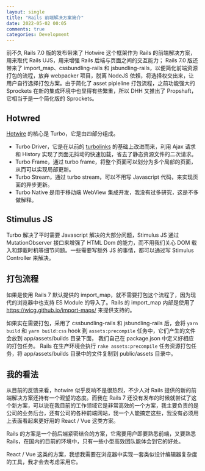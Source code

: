 ```yaml
---
layout: single
title: "Rails 前端解决方案简介"
date: 2022-05-02 00:05
comments: true
categories: Development
---
```


前不久 Rails 7.0 版的发布带来了 Hotwire 这个框架作为 Rails 的前端解决方案，用来取代 Rails UJS，用来增强 Rails 后端与页面之间的交互能力； Rails 7.0 版还带来了 import_map、cssbundling-rails 和 jsbundling-rails，以便简化前端资源打包的流程，放弃 webpacker 项目，脱离 NodeJS 依賴，将选择权交出来，让用户自行选择打包方案。由于简化了 asset pipleline 打包流程，之前功能强大的 Sprockets 在新的集成环境中也显得有些繁重，所以 DHH 又推出了 Propshaft，它相当于是一个简化版的 Sprockets。

## Hotwred

[Hotwire](https://hotwired.dev/) 的核心是 Turbo，它是由四部分组成。

- Turbo Driver，它是在以前的 [turbolinks](https://github.com/turbolinks/turbolinks) 的基础上改进而来，利用 Ajax 请求和 History 实现了页面无抖动的快速加载，省去了静态资源文件的二次请求。
- Turbo Frame，通过 turbo frame，将整个页面可以划分为多个局部的页面，从而可以实现局部更新。
- Turbo Stream，通过 turbo stream，可以不用写 Javascript 代码，来实现页面的异步更新。
- Turbo Native 是用于移动端 WebView 集成开发，我没有过多研究，这是不多做解释。

## Stimulus JS

Turbo 解决了平时需要 Javascript 解决的大部分问题，Stimulus JS 通过 MutationObserver 接口来增强了 HTML Dom 的能力，而不用我们关心 DOM 载入和卸載时机等细节问题。一些需要写额外 JS 的事情，都可以通过写 Stimulus Controller 来解决。

## 打包流程

如果是使用 Rails 7 默认提供的 import_map，就不需要打包这个流程了，因为现代的浏览器中也支持 ES Module 的导入了。Rails 的 import_map 内部是使用了 https://wicg.github.io/import-maps/ 来提供支持的。

如果实在需要打包，采用了 cssbundling-rails 和 jsbundling-rails 后，会将 `yarn build` 和 `yarn build:css` hook 到 `assets:precompile` 任务中，它们产生的文件会放到 app/assets/builds 目录下面， 我们自己在 package.json 中定义好相应的打包任务。 Rails 在生产环境会执行 `rake assets:precompile` 任务资源打包任务，将 app/assets/builds 目录中的文件复制到 public/assets 目录中。

## 我的看法

从目前的反馈来看，hotwire 似乎反响不是很热烈，不少人对 Rails 提供的新的前端解决方案还持有一个观望的态度。而我在 Rails 7 还没有发布的时候就尝试了这个新方案，可以说在我目前的工作领域它是非常高效的一个方案，我主要负责的是公司的业务后台，还有公司的各种前端网站，我一个人能搞定这些，我没有必须用上表面看起来更好用的 React / Vue 这类方案。

Rails 的方案是一个前后端紧密结合的方案，它需要用户即要熟悉前端，又要熟悉 Rails，在国内的目前的环境中，只有一些小型高效团队能体会到它的好处。

React / Vue 这类的方案，我想我需要在浏览器中实现一套类似设计编辑器复杂度的工具，我才会去考虑采用它。
